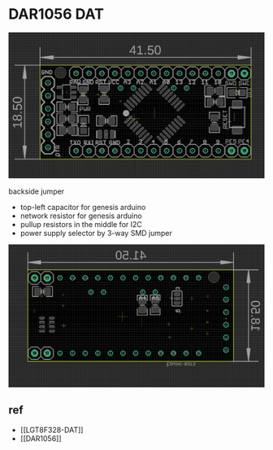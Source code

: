 
# DAR1056 DAT

![](10-01-18-17-03-2023.png)


backside jumper 

- top-left capacitor for genesis arduino 
- network resistor for genesis arduino 
- pullup resistors in the middle for I2C
- power supply selector by 3-way SMD jumper 


![](51-01-18-17-03-2023.png)


## ref 
- [[LGT8F328-DAT]]
- [[DAR1056]]